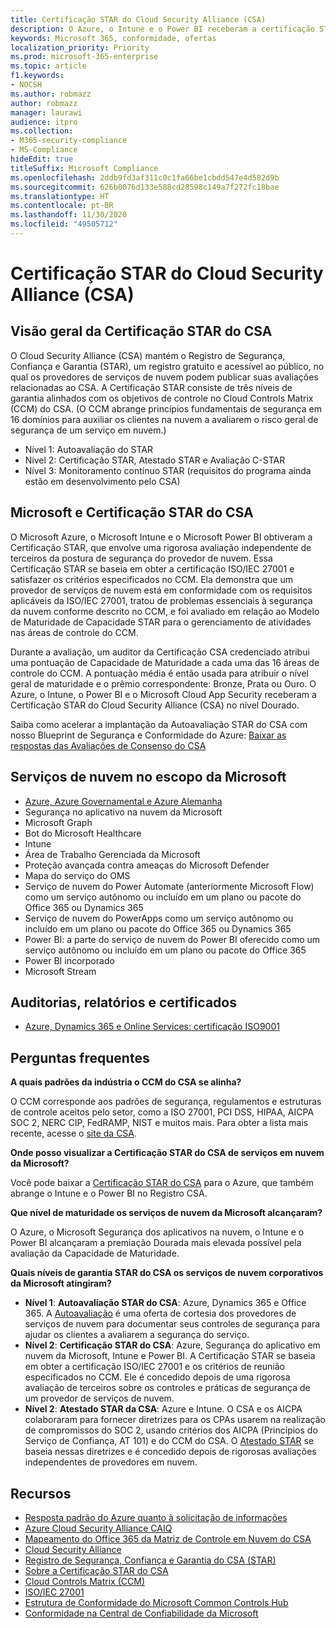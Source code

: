 ```yaml
---
title: Certificação STAR do Cloud Security Alliance (CSA)
description: O Azure, o Intune e o Power BI receberam a certificação STAR do Cloud Security Alliance no nível dourado.
keywords: Microsoft 365, conformidade, ofertas
localization_priority: Priority
ms.prod: microsoft-365-enterprise
ms.topic: article
f1.keywords:
- NOCSH
ms.author: robmazz
author: robmazz
manager: laurawi
audience: itpro
ms.collection:
- M365-security-compliance
- MS-Compliance
hideEdit: true
titleSuffix: Microsoft Compliance
ms.openlocfilehash: 2ddb9fd3af311c0c1fa66be1cbdd547e4d582d9b
ms.sourcegitcommit: 626b0076d133e588cd28598c149a7f272fc18bae
ms.translationtype: HT
ms.contentlocale: pt-BR
ms.lasthandoff: 11/30/2020
ms.locfileid: "49505712"
---
```

# <a name="cloud-security-alliance-csa-star-certification"></a>Certificação STAR do Cloud Security Alliance (CSA)

## <a name="csa-star-certification-overview"></a>Visão geral da Certificação STAR do CSA

O Cloud Security Alliance (CSA) mantém o Registro de Segurança, Confiança e Garantia (STAR), um registro gratuito e acessível ao público, no qual os provedores de serviços de nuvem podem publicar suas avaliações relacionadas ao CSA. A Certificação STAR consiste de três níveis de garantia alinhados com os objetivos de controle no Cloud Controls Matrix (CCM) do CSA. (O CCM abrange princípios fundamentais de segurança em 16 domínios para auxiliar os clientes na nuvem a avaliarem o risco geral de segurança de um serviço em nuvem.)

- Nível 1: Autoavaliação do STAR
- Nível 2: Certificação STAR, Atestado STAR e Avaliação C-STAR
- Nível 3: Monitoramento contínuo STAR (requisitos do programa ainda estão em desenvolvimento pelo CSA)

## <a name="microsoft-and-csa-star-certification"></a>Microsoft e Certificação STAR do CSA

O Microsoft Azure, o Microsoft Intune e o Microsoft Power BI obtiveram a Certificação STAR, que envolve uma rigorosa avaliação independente de terceiros da postura de segurança do provedor de nuvem. Essa Certificação STAR se baseia em obter a certificação ISO/IEC 27001 e satisfazer os critérios especificados no CCM. Ela demonstra que um provedor de serviços de nuvem está em conformidade com os requisitos aplicáveis da ISO/IEC 27001, tratou de problemas essenciais à segurança da nuvem conforme descrito no CCM, e foi avaliado em relação ao Modelo de Maturidade de Capacidade STAR para o gerenciamento de atividades nas áreas de controle do CCM.  
  
Durante a avaliação, um auditor da Certificação CSA credenciado atribui uma pontuação de Capacidade de Maturidade a cada uma das 16 áreas de controle do CCM. A pontuação média é então usada para atribuir o nível geral de maturidade e o prêmio correspondente: Bronze, Prata ou Ouro. O Azure, o Intune, o Power BI e o Microsoft Cloud App Security receberam a Certificação STAR do Cloud Security Alliance (CSA) no nível Dourado.  

Saiba como acelerar a implantação da Autoavaliação STAR do CSA com nosso Blueprint de Segurança e Conformidade do Azure: [Baixar as respostas das Avaliações de Consenso do CSA](https://gallery.technet.microsoft.com/Azure-Responses-to-CSA-46034a11)

## <a name="microsoft-in-scope-cloud-services"></a>Serviços de nuvem no escopo da Microsoft

- [Azure, Azure Governamental e Azure Alemanha](https://aka.ms/AzureCompliance)
- Segurança no aplicativo na nuvem da Microsoft
- Microsoft Graph
- Bot do Microsoft Healthcare
- Intune
- Área de Trabalho Gerenciada da Microsoft
- Proteção avançada contra ameaças do Microsoft Defender
- Mapa do serviço do OMS
- Serviço de nuvem do Power Automate (anteriormente Microsoft Flow) como um serviço autônomo ou incluído em um plano ou pacote do Office 365 ou Dynamics 365
- Serviço de nuvem do PowerApps como um serviço autônomo ou incluído em um plano ou pacote do Office 365 ou Dynamics 365
- Power BI: a parte do serviço de nuvem do Power BI oferecido como um serviço autônomo ou incluído em um plano ou pacote do Office 365
- Power BI incorporado
- Microsoft Stream

## <a name="audits-reports-and-certificates"></a>Auditorias, relatórios e certificados

- [Azure, Dynamics 365 e Online Services: certificação ISO9001](https://aka.ms/azurecsastarcert)

## <a name="frequently-asked-questions"></a>Perguntas frequentes

**A quais padrões da indústria o CCM do CSA se alinha?**

O CCM corresponde aos padrões de segurança, regulamentos e estruturas de controle aceitos pelo setor, como a ISO 27001, PCI DSS, HIPAA, AICPA SOC 2, NERC CIP, FedRAMP, NIST e muitos mais. Para obter a lista mais recente, acesse o [site da CSA](https://cloudsecurityalliance.org/).

**Onde posso visualizar a Certificação STAR do CSA de serviços em nuvem da Microsoft?**

Você pode baixar a [Certificação STAR do CSA](https://aka.ms/csastar-certification) para o Azure, que também abrange o Intune e o Power BI no Registro CSA.

**Que nível de maturidade os serviços de nuvem da Microsoft alcançaram?**

O Azure, o Microsoft Segurança dos aplicativos na nuvem, o Intune e o Power BI alcançaram a premiação Dourada mais elevada possível pela avaliação da Capacidade de Maturidade.

**Quais níveis de garantia STAR do CSA os serviços de nuvem corporativos da Microsoft atingiram?**

- **Nível 1**: **Autoavaliação STAR do CSA**: Azure, Dynamics 365 e Office 365. A [Autoavaliação](offering-csa-star-self-assessment.md) é uma oferta de cortesia dos provedores de serviços de nuvem para documentar seus controles de segurança para ajudar os clientes a avaliarem a segurança do serviço.
- **Nível 2**: **Certificação STAR do CSA**: Azure, Segurança do aplicativo em nuvem da Microsoft, Intune e Power BI. A Certificação STAR se baseia em obter a certificação ISO/IEC 27001 e os critérios de reunião especificados no CCM. Ele é concedido depois de uma rigorosa avaliação de terceiros sobre os controles e práticas de segurança de um provedor de serviços de nuvem.
- **Nível 2**: **Atestado STAR da CSA**: Azure e Intune. O CSA e os AICPA colaboraram para fornecer diretrizes para os CPAs usarem na realização de compromissos do SOC 2, usando critérios dos AICPA (Princípios do Serviço de Confiança, AT 101) e do CCM do CSA. O [Atestado STAR](offering-CSA-STAR-Attestation.md) se baseia nessas diretrizes e é concedido depois de rigorosas avaliações independentes de provedores em nuvem.

## <a name="resources"></a>Recursos

- [Resposta padrão do Azure quanto à solicitação de informações](https://aka.ms/AzureStandardRequestForInformation)
- [Azure Cloud Security Alliance CAIQ](https://aka.ms/AzureCSACAIQ)
- [Mapeamento do Office 365 da Matriz de Controle em Nuvem do CSA](https://aka.ms/Office365CSACloudControlMatrix)
- [Cloud Security Alliance](https://cloudsecurityalliance.org/)
- [Registro de Segurança, Confiança e Garantia do CSA (STAR)](https://cloudsecurityalliance.org/star/)
- [Sobre a Certificação STAR do CSA](https://cloudsecurityalliance.org/star/certification/)
- [Cloud Controls Matrix (CCM)](https://cloudsecurityalliance.org/group/cloud-controls-matrix/)
- [ISO/IEC 27001](offering-iso-27001.md)
- [Estrutura de Conformidade do Microsoft Common Controls Hub](https://www.microsoft.com/trust-center/compliance/compliance-overview)
- [Conformidade na Central de Confiabilidade da Microsoft](https://www.microsoft.com/trust-center/compliance/compliance-overview)
